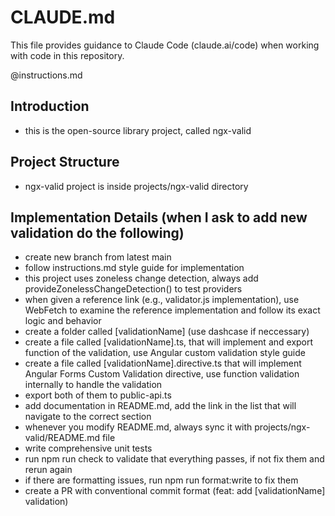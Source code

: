 # CLAUDE.md

This file provides guidance to Claude Code (claude.ai/code) when working with code in this repository.

@instructions.md

## Introduction

- this is the open-source library project, called ngx-valid

## Project Structure

- ngx-valid project is inside projects/ngx-valid directory

## Implementation Details (when I ask to add new validation do the following)

- create new branch from latest main
- follow instructions.md style guide for implementation
- this project uses zoneless change detection, always add provideZonelessChangeDetection() to test providers
- when given a reference link (e.g., validator.js implementation), use WebFetch to examine the reference implementation and follow its exact logic and behavior
- create a folder called [validationName] (use dashcase if neccessary)
- create a file called [validationName].ts, that will implement and export function of the validation, use Angular custom validation style guide
- create a file called [validationName].directive.ts that will implement Angular Forms Custom Validation directive, use function validation internally to handle the validation
- export both of them to public-api.ts
- add documentation in README.md, add the link in the list that will navigate to the correct section
- whenever you modify README.md, always sync it with projects/ngx-valid/README.md file
- write comprehensive unit tests
- run npm run check to validate that everything passes, if not fix them and rerun again
- if there are formatting issues, run npm run format:write to fix them
- create a PR with conventional commit format (feat: add [validationName] validation)
